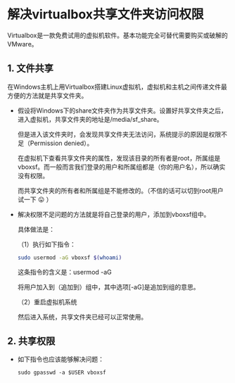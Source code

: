 # 解决virtualbox共享文件夹访问权限
Virtualbox是一款免费试用的虚拟机软件。基本功能完全可替代需要购买或破解的VMware。

## 1. 文件共享

在Windows主机上用Virtualbox搭建Linux虚拟机，虚拟机和主机之间传递文件最方便的方法就是共享文件夹。

- 假设将Windows下的share文件夹作为共享文件夹。设置好共享文件夹之后，进入虚拟机，共享文件夹的地址是/media/sf_share。

  但是进入该文件夹时，会发现共享文件夹无法访问，系统提示的原因是权限不足（Permission denied）。

  在虚拟机下查看共享文件夹的属性，发现该目录的所有者是root，所属组是vboxsf。而一般而言我们登录的用户和所属组都是<user>（你的用户名），所以确实没有权限。

  而共享文件夹的所有者和所属组是不能修改的。（不信的话可以切到root用户试一下 😛 ）

- 解决权限不足问题的方法就是将自己登录的用户，添加到vboxsf组中。

  具体做法是：

  （1）执行如下指令：

  ```bash
  sudo usermod -aG vboxsf $(whoami)
  ```

  这条指令的含义是：usermod -aG <group> <user>

  将用户<user>加入到（追加到）组<group>中，其中选项[-aG]是追加到组的意思。

  （2）重启虚拟机系统

  然后进入系统，共享文件夹已经可以正常使用。

## 2. 共享权限

- 如下指令也应该能够解决问题：

  ```
  sudo gpasswd -a $USER vboxsf
  ```

  